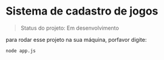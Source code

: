 <h1>Sistema de cadastro de jogos</h1>

> Status do projeto: Em desenvolvimento

para rodar esse projeto na sua máquina, porfavor digite:

```
node app.js
```
